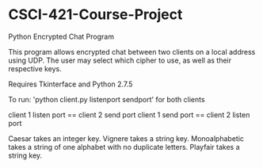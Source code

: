 # CSCI-421-Course-Project
Python Encrypted Chat Program

This program allows encrypted chat between two clients on a local address using UDP. The user may select which cipher to use, as well as their respective keys.

Requires Tkinterface and Python 2.7.5

To run: 'python client.py listenport sendport' for both clients

client 1 listen port == client 2 send port
client 1 send port == client 2 listen port

Caesar takes an integer key.
Vignere takes a string key.
Monoalphabetic takes a string of one alphabet with no duplicate letters.
Playfair takes a string key.
